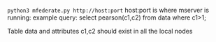 `python3 mfederate.py http://host:port`
host:port is where mserver is running:
example query:
select pearson(c1,c2) from data where c1>1;

Table data and attributes c1,c2 should exist in all the local nodes
